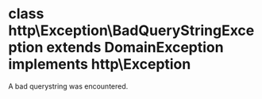 # class http\Exception\BadQueryStringException extends DomainException implements http\Exception

A bad querystring was encountered.

